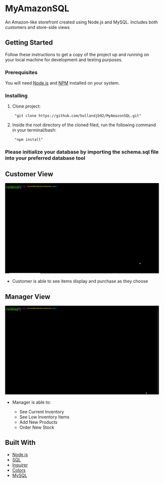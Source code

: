 # MyAmazonSQL

<p>An Amazon-like storefront created using Node.js and MySQL. Includes both customers and store-side views</p>

## Getting Started

Follow these instructions to get a copy of the project up and running on your local machine for development and testing purposes.

### Prerequisites

<p>You will need <a href="https://nodejs.org/en/">Node.js</a> and  <a href="https://www.npmjs.com/">NPM</a>  installed on your system.</p>

### Installing

<ol>
<li>
<p>Clone project:</p>
<pre><code> "git clone https://github.com/hollandjb92/MyAmazonSQL.git"
</code></pre>
</li>
<li>
<p>Inside the root directory of the cloned filed, run the following command in your terminal/bash:</p>
<pre><code> "npm install"
</code></pre>
</li>
</ol>

### Please initialize your database by importing the schema.sql file into your preferred database tool

## Customer View
![CustomerSide](Customer.gif)

<ul>
  <li>Customer is able to see items display and purchase as they choose </li>
</ul>

## Manager View
![ManagerSide](Manager.gif)
<ul>
  <li>Manager is able to: </li>
  <ul>
     <li>See Current Inventory</li>
     <li>See Low Inventory Items</li>
     <li>Add New Products</li>
   <li>Order New Stock</li>
  </ul>
</ul>



## Built With
<ul>
<li><a href="https://nodejs.org/en/">Node.js</a></li>
<li><a href="https://www.mysql.com/">SQL</a></li>
  <li><a href="https://www.npmjs.com/package/inquirer">Inquirer</a></li>
  <li><a href="https://www.npmjs.com/package/colors">Colors</a></li>
  <li><a href="https://www.npmjs.com/package/mysql">MySQL</a></li>

</ul>
